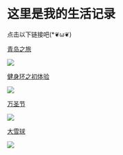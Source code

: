 # 这里是我的生活记录


点击以下链接吧(*❦ω❦)

[青岛之旅](/life/tsingtao.html)

![](https://fudongdong-statics.oss-cn-beijing.aliyuncs.com/images/20211117/b5a2c24586c04159a9ba0468d8ac2917.png?x-oss-process=image/resize,w_800/quality,q_80)

[健身环之初体验](/life/switchfitness.html)

![](https://fudongdong-statics.oss-cn-beijing.aliyuncs.com/images/20211117/6ac15f3a27dc42039f5567b10fa151a3.png?x-oss-process=image/resize,w_800/quality,q_80)


[万圣节](/life/halloween.html)

![](https://fudongdong-statics.oss-cn-beijing.aliyuncs.com/images/20211117/4e601049387d4a9fbdbfb1b8f4e67a71.png?x-oss-process=image/resize,w_800/quality,q_80)


[大雪球](/life/snow.html)

![](https://fudongdong-statics.oss-cn-beijing.aliyuncs.com/images/20211117/2ab4074a25094e999adab9dcbde2e502.png?x-oss-process=image/resize,w_800/quality,q_80)

